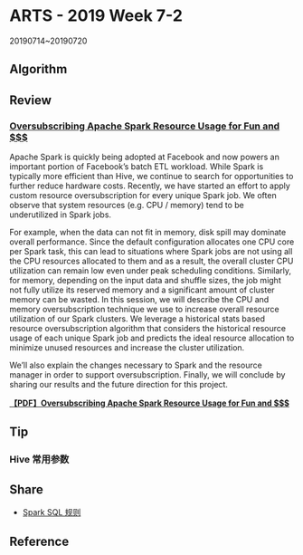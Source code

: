 # ARTS - 2019 Week 7-2

20190714~20190720

## Algorithm

## Review

### [Oversubscribing Apache Spark Resource Usage for Fun and $$$](https://databricks.com/session/oversubscribing-apache-spark-resource-usage-for-fun-and)

Apache Spark is quickly being adopted at Facebook and now powers an important portion of Facebook’s batch ETL workload. While Spark is typically more efficient than Hive, we continue to search for opportunities to further reduce hardware costs. Recently, we have started an effort to apply custom resource oversubscription for every unique Spark job. We often observe that system resources (e.g. CPU / memory) tend to be underutilized in Spark jobs.

For example, when the data can not fit in memory, disk spill may dominate overall performance. Since the default configuration allocates one CPU core per Spark task, this can lead to situations where Spark jobs are not using all the CPU resources allocated to them and as a result, the overall cluster CPU utilization can remain low even under peak scheduling conditions. Similarly, for memory, depending on the input data and shuffle sizes, the job might not fully utilize its reserved memory and a significant amount of cluster memory can be wasted. In this session, we will describe the CPU and memory oversubscription technique we use to increase overall resource utilization of our Spark clusters. We leverage a historical stats based resource oversubscription algorithm that considers the historical resource usage of each unique Spark job and predicts the ideal resource allocation to minimize unused resources and increase the cluster utilization.

We’ll also explain the changes necessary to Spark and the resource manager in order to support oversubscription. Finally, we will conclude by sharing our results and the future direction for this project.

**[【PDF】Oversubscribing Apache Spark Resource Usage for Fun and $$$]()**

## Tip

### Hive 常用参数

## Share

- [Spark SQL 规则](../../share/2019/spark-sql-rules.md)

## Reference
